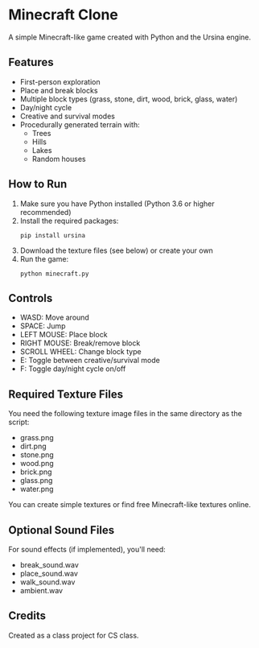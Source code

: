 # Minecraft Clone

A simple Minecraft-like game created with Python and the Ursina engine.

## Features

- First-person exploration
- Place and break blocks
- Multiple block types (grass, stone, dirt, wood, brick, glass, water)
- Day/night cycle
- Creative and survival modes
- Procedurally generated terrain with:
  - Trees
  - Hills
  - Lakes
  - Random houses

## How to Run

1. Make sure you have Python installed (Python 3.6 or higher recommended)
2. Install the required packages:
   ```
   pip install ursina
   ```
3. Download the texture files (see below) or create your own
4. Run the game:
   ```
   python minecraft.py
   ```

## Controls

- WASD: Move around
- SPACE: Jump
- LEFT MOUSE: Place block
- RIGHT MOUSE: Break/remove block
- SCROLL WHEEL: Change block type
- E: Toggle between creative/survival mode
- F: Toggle day/night cycle on/off

## Required Texture Files

You need the following texture image files in the same directory as the script:
- grass.png
- dirt.png
- stone.png
- wood.png
- brick.png
- glass.png
- water.png

You can create simple textures or find free Minecraft-like textures online.

## Optional Sound Files

For sound effects (if implemented), you'll need:
- break_sound.wav
- place_sound.wav
- walk_sound.wav
- ambient.wav

## Credits

Created as a class project for CS class.
